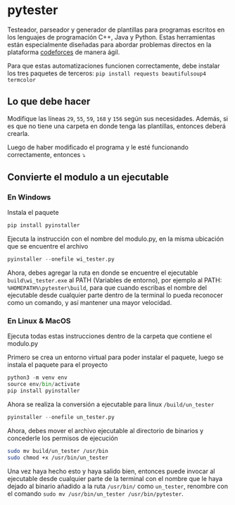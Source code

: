# pytester
Testeador, parseador y generador de plantillas para programas escritos en los lenguajes de programación C++, Java y Python. Estas herramientas están especialmente diseñadas para abordar problemas directos en la plataforma [codeforces](https://codeforces.com/problemset) de manera ágil.

Para que estas automatizaciones funcionen correctamente, debe instalar los tres paquetes de terceros: `pip install requests beautifulsoup4 termcolor`

## Lo que debe hacer
Modifique las líneas `29`, `55`, `59`, `168` y `156` según sus necesidades. Además, si es que no tiene una carpeta en donde tenga las plantillas, entonces deberá crearla.

Luego de haber modificado el programa y le esté funcionando correctamente, entonces ⤵️

## Convierte el modulo a un ejecutable
### En Windows
Instala el paquete
```python
pip install pyinstaller
```
Ejecuta la instrucción con el nombre del modulo.py, en la misma ubicación que se encuentre el archivo
```python
pyinstaller --onefile wi_tester.py
```

Ahora, debes agregar la ruta en donde se encuentre el ejecutable `build\wi_tester.exe` al PATH (Variables de entorno), por ejemplo al PATH: `%HOMEPATH%\pytester\build`, para que cuando escribas el nombre del ejecutable desde cualquier parte dentro de la terminal lo pueda reconocer como un comando, y así mantener una mayor velocidad.

### En Linux & MacOS
Ejecuta todas estas instrucciones dentro de la carpeta que contiene el modulo.py

Primero se crea un entorno virtual para poder instalar el paquete, luego se instala el paquete para el proyecto
```python
python3 -m venv env
source env/bin/activate
pip install pyinstaller
```
Ahora se realiza la conversión a ejecutable para linux `/build/un_tester`
```python
pyinstaller --onefile un_tester.py
```

Ahora, debes mover el archivo ejecutable al directorio de binarios y concederle los permisos de ejecución
```bash
sudo mv build/un_tester /usr/bin
sudo chmod +x /usr/bin/un_tester
```
Una vez haya hecho esto y haya salido bien, entonces puede invocar al ejecutable desde cualquier parte de la terminal con el nombre que le haya dejado al binario
añadido a la ruta `/usr/bin/` como `un_tester`, renombre con el comando `sudo mv /usr/bin/un_tester /usr/bin/pytester`.
